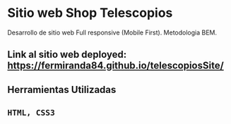 # Sitio web Shop Telescopios
Desarrollo de sitio web Full responsive (Mobile First). Metodologia BEM.

## Link al sitio web deployed: https://fermiranda84.github.io/telescopiosSite/

## Herramientas Utilizadas
## `HTML, CSS3`

